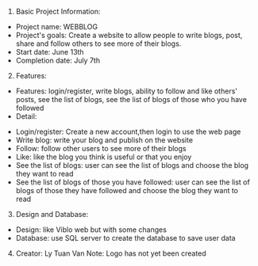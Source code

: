 1. Basic Project Information:
- Project name: WEBBLOG
- Project's goals: Create a website to allow people to write blogs, post, share and follow others to see more of their blogs.
- Start date: June 13th
- Completion date: July 7th
2. Features:
- Features: login/register, write blogs, ability to follow and like others' posts, see the list of blogs, see the list of blogs of those who you have followed
- Detail:
+ Login/register: Create a new account,then login to use the web page
+ Write blog: write your blog and publish on the website
+ Follow: follow other users to see more of their blogs
+ Like: like the blog you think is useful or that you enjoy
+ See the list of blogs: user can see the list of blogs and choose the blog they want to read 
+ See the list of blogs of those you have followed: user can see the list of blogs of those they have followed and choose the blog they want to read
3. Design and Database:
- Design: like Viblo web but with some changes
- Database: use SQL server to create the database to save user data
4. Creator: Ly Tuan Van
Note: Logo has not yet been created
